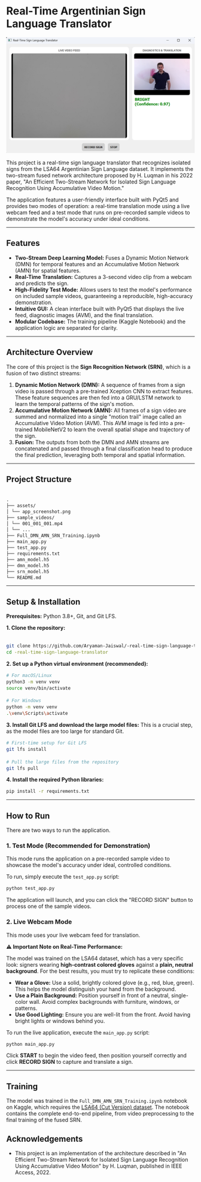 
# Real-Time Argentinian Sign Language Translator

![Application Screenshot](./assets/app_screenshot.png)

This project is a real-time sign language translator that recognizes isolated signs from the LSA64 Argentinian Sign Language dataset. It implements the two-stream fused network architecture proposed by H. Luqman in his 2022 paper, "An Efficient Two-Stream Network for Isolated Sign Language Recognition Using Accumulative Video Motion."

The application features a user-friendly interface built with PyQt5 and provides two modes of operation: a real-time translation mode using a live webcam feed and a test mode that runs on pre-recorded sample videos to demonstrate the model's accuracy under ideal conditions.

---

## Features

- **Two-Stream Deep Learning Model:** Fuses a Dynamic Motion Network (DMN) for temporal features and an Accumulative Motion Network (AMN) for spatial features.
- **Real-Time Translation:** Captures a 3-second video clip from a webcam and predicts the sign.
- **High-Fidelity Test Mode:** Allows users to test the model's performance on included sample videos, guaranteeing a reproducible, high-accuracy demonstration.
- **Intuitive GUI:** A clean interface built with PyQt5 that displays the live feed, diagnostic images (AVM), and the final translation.
- **Modular Codebase:** The training pipeline (Kaggle Notebook) and the application logic are separated for clarity.

---

## Architecture Overview

The core of this project is the **Sign Recognition Network (SRN)**, which is a fusion of two distinct streams:

1.  **Dynamic Motion Network (DMN):** A sequence of frames from a sign video is passed through a pre-trained Xception CNN to extract features. These feature sequences are then fed into a GRU/LSTM network to learn the temporal patterns of the sign's motion.
2.  **Accumulative Motion Network (AMN):** All frames of a sign video are summed and normalized into a single "motion trail" image called an Accumulative Video Motion (AVM). This AVM image is fed into a pre-trained MobileNetV2 to learn the overall spatial shape and trajectory of the sign.
3.  **Fusion:** The outputs from both the DMN and AMN streams are concatenated and passed through a final classification head to produce the final prediction, leveraging both temporal and spatial information.

---

## Project Structure
```

.
├── assets/
│ └── app_screenshot.png
├── sample_videos/
│ └── 001_001_001.mp4
│ └── ...
├── Full_DMN_AMN_SRN_Training.ipynb
├── main_app.py
├── test_app.py
├── requirements.txt
├── amn_model.h5
├── dmn_model.h5
├── srn_model.h5
└── README.md

```

---

## Setup & Installation

**Prerequisites:** Python 3.8+, Git, and Git LFS.

**1. Clone the repository:**
```bash

git clone https://github.com/Aryaman-Jaiswal/-real-time-sign-language-translator
cd -real-time-sign-language-translator

```
**2. Set up a Python virtual environment (recommended):**

```bash
# For macOS/Linux
python3 -m venv venv
source venv/bin/activate

# For Windows
python -m venv venv
.\venv\Scripts\activate
```

**3. Install Git LFS and download the large model files:**
This is a crucial step, as the model files are too large for standard Git.

```bash
# First-time setup for Git LFS
git lfs install

# Pull the large files from the repository
git lfs pull
```

**4. Install the required Python libraries:**

```bash
pip install -r requirements.txt
```

---

## How to Run

There are two ways to run the application.

### 1\. Test Mode (Recommended for Demonstration)

This mode runs the application on a pre-recorded sample video to showcase the model's accuracy under ideal, controlled conditions.

To run, simply execute the `test_app.py` script:

```bash
python test_app.py
```

The application will launch, and you can click the "RECORD SIGN" button to process one of the sample videos.

### 2\. Live Webcam Mode

This mode uses your live webcam feed for translation.

**⚠️ Important Note on Real-Time Performance:**

The model was trained on the LSA64 dataset, which has a very specific look: signers wearing **high-contrast colored gloves** against a **plain, neutral background**. For the best results, you must try to replicate these conditions:

- **Wear a Glove:** Use a solid, brightly colored glove (e.g., red, blue, green). This helps the model distinguish your hand from the background.
- **Use a Plain Background:** Position yourself in front of a neutral, single-color wall. Avoid complex backgrounds with furniture, windows, or patterns.
- **Use Good Lighting:** Ensure you are well-lit from the front. Avoid having bright lights or windows behind you.

To run the live application, execute the `main_app.py` script:

```bash
python main_app.py
```

Click **START** to begin the video feed, then position yourself correctly and click **RECORD SIGN** to capture and translate a sign.

---

## Training

The model was trained in the `Full_DMN_AMN_SRN_Training.ipynb` notebook on Kaggle, which requires the [LSA64 (Cut Version) dataset](https://facundoq.github.io/datasets/lsa64/). The notebook contains the complete end-to-end pipeline, from video preprocessing to the final training of the fused SRN.

## Acknowledgements

- This project is an implementation of the architecture described in "An Efficient Two-Stream Network for Isolated Sign Language Recognition Using Accumulative Video Motion" by H. Luqman, published in IEEE Access, 2022.

<!-- end list -->

